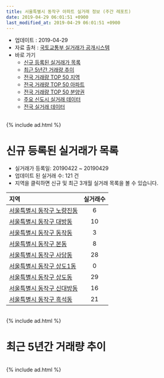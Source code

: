 ```yaml
---
title: 서울특별시 동작구 아파트 실거래 정보 (주간 레포트)
date: 2019-04-29 06:01:51 +0900
last_modified_at: 2019-04-29 06:01:51 +0900
---
```


* 업데이트 : 2019-04-29
* 자료 출처 : [국토교통부 실거래가 공개시스템](http://rt.molit.go.kr)
* 바로 가기
    * [신규 등록된 실거래가 목록](#신규-등록된-실거래가-목록)
    * [최근 5년간 거래량 추이](#최근-5년간-거래량-추이)
    * [전국 거래량 TOP 50 지역](https://inasie.github.io/apt-trade-info/최근-3개월-전국에서-가장-거래가-많이-발생한-지역)
    * [전국 거래량 TOP 50 아파트](https://inasie.github.io/apt-trade-info/최근-3개월-전국에서-가장-거래가-많이-발생한-아파트)
    * [전국 거래량 TOP 50 분양권](https://inasie.github.io/apt-trade-info/최근-3개월-전국에서-가장-거래가-많이-발생한-분양권)
    * [주요 신도시 실거래 데이터](https://inasie.github.io/apt-trade-info/주요-신도시)
    * [전국 실거래 데이터](https://inasie.github.io/apt-trade-info/전국)

<br>
{% include ad.html %}
<br>

# 신규 등록된 실거래가 목록
* 실거래가 등록일: 20190422 ~ 20190429
* 업데이트 된 실거래 수: 121 건
* 지역을 클릭하면 신규 및 최근 3개월 실거래 목록을 볼 수 있습니다.


|지역|실거래수|
|:---|:---:|
|[서울특별시 동작구 노량진동](https://inasie.github.io/apt-trade-info/서울특별시-동작구-노량진동)|6|
|[서울특별시 동작구 대방동](https://inasie.github.io/apt-trade-info/서울특별시-동작구-대방동)|10|
|[서울특별시 동작구 동작동](https://inasie.github.io/apt-trade-info/서울특별시-동작구-동작동)|3|
|[서울특별시 동작구 본동](https://inasie.github.io/apt-trade-info/서울특별시-동작구-본동)|8|
|[서울특별시 동작구 사당동](https://inasie.github.io/apt-trade-info/서울특별시-동작구-사당동)|28|
|[서울특별시 동작구 상도1동](https://inasie.github.io/apt-trade-info/서울특별시-동작구-상도1동)|0|
|[서울특별시 동작구 상도동](https://inasie.github.io/apt-trade-info/서울특별시-동작구-상도동)|29|
|[서울특별시 동작구 신대방동](https://inasie.github.io/apt-trade-info/서울특별시-동작구-신대방동)|16|
|[서울특별시 동작구 흑석동](https://inasie.github.io/apt-trade-info/서울특별시-동작구-흑석동)|21|


<br>
{% include ad.html %}
<br>

# 최근 5년간 거래량 추이


<div style="width:100%;">
    <canvas id="deal_progress" height="200"></canvas>
</div>

<script>
new Chart(document.getElementById("deal_progress"), {
    type: 'line',
    data: {
        labels: ['201404','201405','201406','201407','201408','201409','201410','201411','201412','201501','201502','201503','201504','201505','201506','201507','201508','201509','201510','201511','201512','201601','201602','201603','201604','201605','201606','201607','201608','201609','201610','201611','201612','201701','201702','201703','201704','201705','201706','201707','201708','201709','201710','201711','201712','201801','201802','201803','201804','201805','201806','201807','201808','201809','201810','201811','201812','201901','201902','201903','201904'],
        datasets: [{
            label: '매매',
            pointRadius: 1,
            data: [201, 207, 210, 223, 298, 336, 319, 215, 241, 399, 392, 619, 488, 397, 432, 422, 310, 481, 402, 279, 188, 200, 263, 337, 364, 417, 583, 558, 437, 501, 526, 236, 150, 139, 229, 330, 383, 548, 500, 571, 188, 265, 269, 311, 373, 542, 335, 299, 150, 175, 202, 287, 474, 152, 74, 42, 33, 48, 32, 30, 14],
            borderColor: "rgba(255, 201, 14, 1)",
            backgroundColor: "rgba(255, 201, 14, 0.5)",
            fill: false,
            lineTension: 0
        },{
            label: '전월세',
            pointRadius: 1,
            data: [412, 410, 410, 437, 483, 481, 565, 485, 639, 722, 576, 621, 435, 362, 396, 403, 393, 329, 454, 406, 489, 456, 461, 455, 446, 404, 369, 414, 498, 450, 577, 433, 598, 485, 588, 495, 428, 384, 474, 454, 424, 463, 392, 430, 472, 521, 504, 599, 427, 455, 494, 468, 492, 498, 524, 418, 612, 591, 527, 357, 140],
            borderColor: "rgba(0, 141, 185, 1)",
            backgroundColor: "rgba(0, 141, 185, 0.5)",
            fill: false,
            lineTension: 0
        }
        ]
    },
    options: {
        responsive: true,
        title: {
            display: false
        },
        tooltips: {
            mode: 'index',
            intersect: false
        },
        hover: {
            mode: 'nearest',
            intersect: true
        },
        scales: {
            xAxes: [{
                display: true,
                scaleLabel: {
                    display: true,
                    labelString: '년/월'
                }
            }],
            yAxes: [{
                display: true,
                ticks: {
                    suggestedMin: 0,
                },
                scaleLabel: {
                    display: true,
                    labelString: '실거래 수'
                }
            }]
        }
    }
});

</script>


<br>
{% include ad.html %}
<br>

